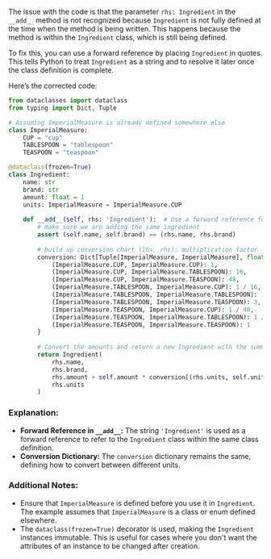 The issue with the code is that the parameter `rhs: Ingredient` in the `__add__` method is not recognized because `Ingredient` is not fully defined at the time when the method is being written. This happens because the method is within the `Ingredient` class, which is still being defined.

To fix this, you can use a forward reference by placing `Ingredient` in quotes. This tells Python to treat `Ingredient` as a string and to resolve it later once the class definition is complete.

Here’s the corrected code:

```python
from dataclasses import dataclass
from typing import Dict, Tuple

# Assuming ImperialMeasure is already defined somewhere else
class ImperialMeasure:
    CUP = "cup"
    TABLESPOON = "tablespoon"
    TEASPOON = "teaspoon"

@dataclass(frozen=True)
class Ingredient:
    name: str
    brand: str
    amount: float = 1
    units: ImperialMeasure = ImperialMeasure.CUP
    
    def __add__(self, rhs: 'Ingredient'):  # Use a forward reference for Ingredient
        # make sure we are adding the same ingredient
        assert (self.name, self.brand) == (rhs.name, rhs.brand)
        
        # build up conversion chart (lhs, rhs): multiplication factor
        conversion: Dict[Tuple[ImperialMeasure, ImperialMeasure], float] = {
            (ImperialMeasure.CUP, ImperialMeasure.CUP): 1,
            (ImperialMeasure.CUP, ImperialMeasure.TABLESPOON): 16,
            (ImperialMeasure.CUP, ImperialMeasure.TEASPOON): 48,
            (ImperialMeasure.TABLESPOON, ImperialMeasure.CUP): 1 / 16,
            (ImperialMeasure.TABLESPOON, ImperialMeasure.TABLESPOON): 1,
            (ImperialMeasure.TABLESPOON, ImperialMeasure.TEASPOON): 3,
            (ImperialMeasure.TEASPOON, ImperialMeasure.CUP): 1 / 48,
            (ImperialMeasure.TEASPOON, ImperialMeasure.TABLESPOON): 1 / 3,
            (ImperialMeasure.TEASPOON, ImperialMeasure.TEASPOON): 1
        }
        
        # Convert the amounts and return a new Ingredient with the summed amount
        return Ingredient(
            rhs.name,
            rhs.brand,
            rhs.amount + self.amount * conversion[(rhs.units, self.units)],
            rhs.units
        )
```

### **Explanation:**
- **Forward Reference in `__add__`:** The string `'Ingredient'` is used as a forward reference to refer to the `Ingredient` class within the same class definition.
- **Conversion Dictionary:** The `conversion` dictionary remains the same, defining how to convert between different units.

### **Additional Notes:**
- Ensure that `ImperialMeasure` is defined before you use it in `Ingredient`. The example assumes that `ImperialMeasure` is a class or enum defined elsewhere.
- The `dataclass(frozen=True)` decorator is used, making the `Ingredient` instances immutable. This is useful for cases where you don't want the attributes of an instance to be changed after creation.